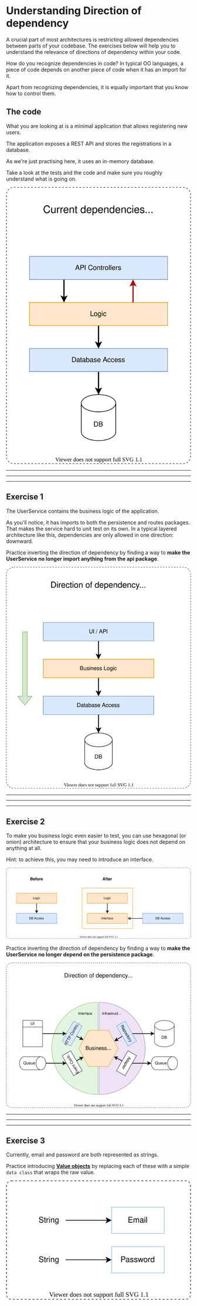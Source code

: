 # Understanding Direction of dependency

A crucial part of most architectures is restricting allowed dependencies between parts of your codebase. The exercises
below will help you to understand the relevance of directions of dependency within your code.

How do you recognize dependencies in code? In typical OO languages, a piece of code depends on another piece of code
when it has an import for it.

Apart from recognizing dependencies, it is equally important that you know how to control them.

## The code

What you are looking at is a minimal application that allows registering new users.

The application exposes a REST API and stores the registrations in a database.

As we're just practising here, it uses an in-memory database.

Take a look at the tests and the code and make sure you roughly understand what is going on.

![Current architecture](src/main/docs/architecture-part-01.drawio.svg)

---
---
---

## Exercise 1

The UserService contains the business logic of the application.

As you'll notice, it has imports to both the persistence and routes packages. That makes the service hard to unit test
on its own. In a typical layered architecture like this, dependencies are only allowed in one direction: downward.

Practice inverting the direction of dependency by finding a way to **make the UserService no longer import anything from
the api package**.

![3 layer architecture](src/main/docs/architecture-3-layer.drawio.svg)

---
---
---

## Exercise 2

To make you business logic even easier to test, you can use hexagonal (or onion) architecture to ensure that your
business logic does not depend on anything at all.

Hint: to achieve this, you may need to introduce an interface.

![Swapping dependency direction](src/main/docs/swap-dependency-direction.drawio.svg)

Practice inverting the direction of dependency by finding a way to **make the UserService no longer depend on the
persistence package**.

![Hexagonal architecture](src/main/docs/architecture-hexagonal.drawio.svg)

---
---
---

## Exercise 3

Currently, email and password are both represented as strings.

Practice introducing [**Value objects**](https://medium.com/swlh/value-objects-to-the-rescue-28c563ad97c6) by replacing
each of these with a simple `data class` that wraps the raw value.

![value objects](src/main/docs/value-objects.drawio.svg)